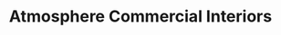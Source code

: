 ---
title: "Atmosphere Commercial Interiors"
url: /phoenix/atmosphere-commercial-interiors/
shop: Möbel
---